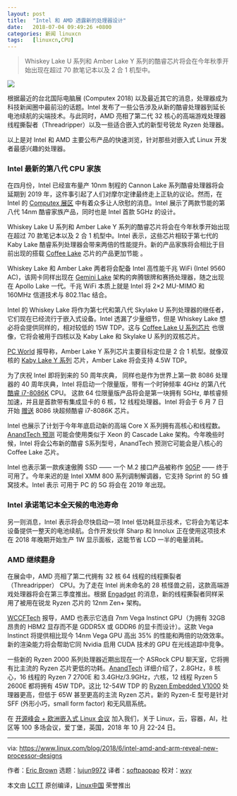 ```yaml
---
layout: post
title:	"Intel 和 AMD 透露新的处理器设计"
date:	2018-07-04 09:49:26 +0800 
categories:	新闻 linuxcn 
tags:	[linuxcn,CPU]
---
```




> 
> Whiskey Lake U 系列和 Amber Lake Y 系列的酷睿芯片将会在今年秋季开始出现在超过 70 款笔记本以及 2 合 1 机型中。
> 
> 
> 


![](/Asserts/Images//attachment/album/201807/04/094930tdxid7b0jpejb8j8.jpg)


根据最近的台北国际电脑展 (Computex 2018) 以及最近其它的消息，处理器成为科技新闻圈中最前沿的话题。Intel 发布了一些公告涉及从新的酷睿处理器到延长电池续航的尖端技术。与此同时，AMD 亮相了第二代 32 核心的高端游戏处理器线程撕裂者（Threadripper）以及一些适合嵌入式的新型号锐龙 Ryzen 处理器。


以上是对 Intel 和 AMD 主要公布产品的快速浏览，针对那些对嵌入式 Linux 开发者最感兴趣的处理器。


### Intel 最新的第八代 CPU 家族


在四月份，Intel 已经宣布量产 10nm 制程的 Cannon Lake 系列酷睿处理器将会延期到 2019 年，这件事引起了人们对摩尔定律最终走上正轨的议论。然而，在 Intel 的 [Computex 展区](https://newsroom.intel.com/editorials/pc-personal-contribution-platform-pushing-boundaries-modern-computers-computex/) 中有着众多让人欣慰的消息。Intel 展示了两款节能的第八代 14nm 酷睿家族产品，同时也是 Intel 首款 5GHz 的设计。


Whiskey Lake U 系列和 Amber Lake Y 系列的酷睿芯片将会在今年秋季开始出现在超过 70 款笔记本以及 2 合 1 机型中。Intel 表示，这些芯片相较于第七代的 Kaby Lake 酷睿系列处理器会带来两倍的性能提升。新的产品家族将会相比于目前出现的搭载 [Coffee Lake](https://www.linux.com/news/elc-openiot/2018/3/hot-chips-face-mwc-and-embedded-world) 芯片的产品更加节能 。


Whiskey Lake 和 Amber Lake 两者将会配备 Intel 高性能千兆 WiFi (Intel 9560 AC)，该网卡同样出现在 [Gemini Lake](http://linuxgizmos.com/intel-launches-gemini-lake-socs-with-gigabit-wifi/) 架构的奔腾银牌和赛扬处理器，随之出现在 Apollo Lake 一代。千兆 WiFi 本质上就是 Intel 将 2×2 MU-MIMO 和 160MHz 信道技术与 802.11ac 结合。


Intel 的 Whiskey Lake 将作为第七代和第八代 Skylake U 系列处理器的继任者，它们现在已经流行于嵌入式设备。Intel 透漏了少量细节，但是 Whiskey Lake 想必将会提供同样的，相对较低的 15W TDP。这与 [Coffee Lake U 系列芯片](http://linuxgizmos.com/intel-coffee-lake-h-series-debuts-in-congatec-and-seco-modules) 也很像，它将会被用于四核以及 Kaby Lake 和 Skylake U 系列的双核芯片。


[PC World](https://www.pcworld.com/article/3278091/components-processors/intel-computex-news-a-28-core-chip-a-5ghz-8086-two-new-architectures-and-more.html) 报导称，Amber Lake Y 系列芯片主要目标定位是 2 合 1 机型。就像双核的 [Kaby Lake Y 系列](http://linuxgizmos.com/more-kaby-lake-chips-arrive-plus-four-nuc-mini-pcs/) 芯片，Amber Lake 将会支持 4.5W TDP。


为了庆祝 Intel 即将到来的 50 周年庆典， 同样也是作为世界上第一款 8086 处理器的 40 周年庆典，Intel 将启动一个限量版，带有一个时钟频率 4GHz 的第八代 [酷睿 i7-8086K](https://newsroom.intel.com/wp-content/uploads/sites/11/2018/06/intel-i7-8086k-launch-fact-sheet.pdf) CPU。 这款 64 位限量版产品将会是第一块拥有 5GHz, 单核睿频加速，并且是首款带有集成显卡的 6 核，12 线程处理器。Intel 将会于 6 月 7 日开始 [赠送](https://game.intel.com/8086sweepstakes/) 8086 块超频酷睿 i7-8086K 芯片。


Intel 也展示了计划于今年年底启动新的高端 Core X 系列拥有高核心和线程数。[AnandTech 预测](https://www.anandtech.com/show/12878/intel-discuss-whiskey-lake-amber-lake-and-cascade-lake) 可能会使用类似于 Xeon 的 Cascade Lake 架构。今年晚些时候，Intel 将会公布新的酷睿 S系列型号，AnandTech 预测它可能会是八核心的 Coffee Lake 芯片。


Intel 也表示第一款疾速傲腾 SSD —— 一个 M.2 接口产品被称作 [905P](https://www.intel.com/content/www/us/en/products/memory-storage/solid-state-drives/gaming-enthusiast-ssds/optane-905p-series.htm) —— 终于可用了。今年来迟的是 Intel XMM 800 系列调制解调器，它支持 Sprint 的 5G 蜂窝技术。Intel 表示 可用于 PC 的 5G 将会在 2019 年出现。


### Intel 承诺笔记本全天候的电池寿命


另一则消息，Intel 表示将会尽快启动一项 Intel 低功耗显示技术，它将会为笔记本设备提供一整天的电池续航。合作开发伙伴 Sharp 和 Innolux 正在使用这项技术在 2018 年晚期开始生产 1W 显示面板，这能节省 LCD 一半的电量消耗。


### AMD 继续翻身


在展会中，AMD 亮相了第二代拥有 32 核 64 线程的线程撕裂者（Threadripper） CPU。为了走在 Intel 尚未命名的 28 核怪兽之前，这款高端游戏处理器将会在第三季度推出。根据 [Engadget](https://www.engadget.com/2018/06/05/amd-threadripper-32-cores/) 的消息，新的线程撕裂者同样采用了被用在锐龙 Ryzen 芯片的 12nm Zen+ 架构。


[WCCFTech](https://wccftech.com/amd-demos-worlds-first-7nm-gpu/) 报导，AMD 也表示它选自 7nm Vega Instinct GPU（为拥有 32GB 昂贵的 HBM2 显存而不是 GDDR5X 或 GDDR6 的显卡而设计）。这款 Vega Instinct 将提供相比现今 14nm Vega GPU 高出 35% 的性能和两倍的功效效率。新的渲染能力将会帮助它同 Nvidia 启用 CUDA 技术的 GPU 在光线追踪中竞争。


一些新的 Ryzen 2000 系列处理器近期出现在一个 ASRock CPU 聊天室，它将拥有比主流的 Ryzen 芯片更低的功耗。[AnandTech](https://www.anandtech.com/show/12841/amd-preps-new-ryzen-2000series-cpus-45w-ryzen-7-2700e-ryzen-5-2600e) 详细介绍了，2.8GHz，8 核心，16 线程的 Ryzen 7 2700E 和 3.4GHz/3.9GHz，六核，12 线程 Ryzen 5 2600E 都将拥有 45W TDP。这比 12-54W TDP 的 [Ryzen Embedded V1000](https://www.linux.com/news/elc-openiot/2018/3/hot-chips-face-mwc-and-embedded-world) 处理器更高，但低于 65W 甚至更高的主流 Ryzen 芯片。新的 Ryzen-E 型号是针对 SFF (外形小巧，small form factor) 和无风扇系统。


在 [开源峰会 + 欧洲嵌入式 Linux 会议](https://events.linuxfoundation.org/events/elc-openiot-europe-2018/) 加入我们，关于 Linux，云，容器，AI，社区等 100 多场会议，爱丁堡，英国，2018 年 10 月 22-24 日。




---


via: <https://www.linux.com/blog/2018/6/intel-amd-and-arm-reveal-new-processor-designs>


作者：[Eric Brown](https://www.linux.com/users/ericstephenbrown) 选题：[lujun9972](https://github.com/lujun9972) 译者：[softpaopao](https://github.com/softpaopao) 校对：[wxy](https://github.com/wxy)


本文由 [LCTT](https://github.com/LCTT/TranslateProject) 原创编译，[Linux中国](https://linux.cn/) 荣誉推出
